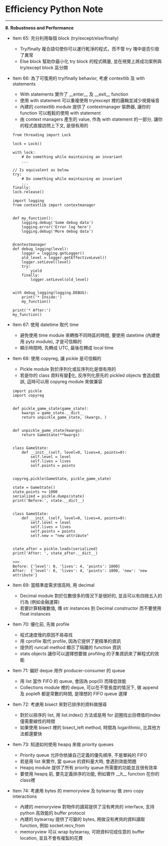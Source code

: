 # Efficiency Python Note
<hr>

**8. Robustness and Performance**

- Item 65: 充分利用每個 block (try/except/else/finally)
    * Try/finally 複合語句使你可以運行乾淨的程式，而不管 try 塊中是否引發了異常
    * Else block 幫助你最小化 try block 的程式碼量, 並在視覺上將成功案例與 try/except block 區分開

- Item 66: 為了可復用的 try/finally behavior, 考慮 contextlib 及 with statements
    * With statements 實作了 \_\_enter\_\_ 及 \_\_exit\_\_ function
    * 使用 with statement 可以重複使用 try/except 裡的邏輯並減少視覺噪音
    * 內建的 contextlib module 提供了 contextmanager 裝飾器, 讓你的 function 可以輕鬆的使用 with statement
    * 由 context managers 產生的 value, 作為 with statement 的一部分, 讓你的程式直接訪問上下文, 是很有用的
    ```
    from threading import Lock

    lock = Lock()

    with lock:
        # Do something while maintaining an invariant
        ...

    // Is equivalent as below
    try:
        # Do something while maintaining an invariant
        ...
    finally:
    lock.release()   
    ```
    ```
    import logging
    from contextlib import contextmanager


    def my_function():
        logging.debug('Some debug data')
        logging.error('Error log here')
        logging.debug('More debug data')


    @contextmanager
    def debug_logging(level):
        logger = logging.getLogger()
        old_level = logger.getEffectiveLevel()
        logger.setLevel(level)
        try:
            yield
        finally:
            logger.setLevel(old_level)


    with debug_logging(logging.DEBUG):
        print('* Inside:')
        my_function()

    print('* After:')
    my_function()    
    ```

- Item 67: 使用 datetime 取代 time
    * 避免使用 time module 來轉換不同時區的時間, 要使用 datetime (內建使用 pytz module), 才是可信賴的
    * 顯示時間時, 先轉成 UTC, 最後在轉成 local time

- Item 68: 使用 copyreg, 讓 pickle 是可信賴的
    * Pickle module 對於序列化或反序列化是很有用的
    * 若是你的 class 資料有變化, 反序列化原先的 pickled objects 會造成錯誤, 這時可以用 copyreg module 來做兼容
    ```
    import pickle
    import copyreg


    def pickle_game_state(game_state):
        kwargs = game_state.__dict__
        return unpickle_game_state, (kwargs, )


    def unpickle_game_state(kwargs):
        return GameState(**kwargs)


    class GameState:
        def __init__(self, level=0, lives=4, points=0):
            self.level = level
            self.lives = lives
            self.points = points


    copyreg.pickle(GameState, pickle_game_state)

    state = GameState()
    state.points += 1000
    serialized = pickle.dumps(state)
    print('Before:', state.__dict__)


    class GameState:
        def __init__(self, level=0, lives=4, points=0):
            self.level = level
            self.lives = lives
            self.points = points
            self.new = "new attribute"


    state_after = pickle.loads(serialized)
    print('After: ', state_after.__dict__)

    >>>
    Before: {'level': 0, 'lives': 4, 'points': 1000}
    After:  {'level': 0, 'lives': 4, 'points': 1000, 'new': 'new attribute'}    
    ```

- Item 69: 當精準度需求很高時, 用 decimal
    * Decimal module 對於位數很多的情況下是很好的, 並且可以有四捨五入的行為 (例如金融運算)
    * 若要計算精確數值, 傳 str instances 到 Decimal constructor 而不要使用 float instances

- Item 70: 優化前, 先做 profile
    * 程式速度慢的原因不易尋找
    * 用 cprofile 取代 profile, 因為它提供了更精準的資訊
    * 提供的 runcall method 顯示了隔離的 function 資訊
    * stats objects 讓你可以選擇想要做 profiling 的子集資訊來了解程式的效能

- Item 71: 偏好 deque 用作 producer-consumer 的 queue
    * 用 list 當作 FIFO 的 queue, 會因為 pop(0) 而降低效能
    * Collections module 裡的 deque, 可以在不管長度的情況下, 做 append 及 popleft 都是常數的時間, 是理想的 FIFO queue 選擇

- Item 72: 考慮用 bisect 來對已排序的資料做搜尋
    * 對於以排序的 list, 用 list.index() 方法或是用 for 迴圈找出目標值的index 僅需要線性的時間
    * 如果使用 bisect 裡的 bisect_left method, 時間為 logarithmic, 比其他方法都還要快

- Item 73: 知道如何使用 heapq 來做 priority queues
    * Priority queue 允許你依據自己定義的優先順序, 不是單純的 FIFO
    * 若是用 list 來實作, 當 queue 的資料量大時, 會遇到效能問題
    * Heapq module 提供了所有 priority queue 所需要的功能並且很有效率
    * 要使用 heapq 前, 要先定義排序的功能, 例如實作 \_\_lt\_\_ function 在你的 class裡

- Item 74: 考慮用 bytes 的 memoryview 及 bytearray 做 zero copy interactions
    * 內建的 memoryview 對物件的讀寫提供了沒有拷貝的 interface, 支持 python 高效能的 buffer protocol
    * 內建的 bytearray 提供了可變的 bytes, 用做沒有拷貝的資料讀取 function, 例如 socket.recv_from 
    * memoryview 可以 wrap bytearray, 可把資料切成任意的 buffer location, 並且不會有複製的花費
